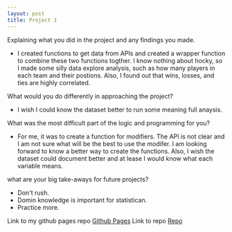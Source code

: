 ```yaml
---
layout: post
title: Project 1
---
```

Explaining what you did in the project and any findings you made.
+ I created functions to get data from APIs and created a wrapper function to combine these two functions togther. I know nothing about hocky, so I made some silly data explore analysis, such as how many players in each team and their postions. Also, I found out that wins, losses, and ties are highly correlated. 


What would you do differently in approaching the project?
+ I wish I could know the dataset better to run some meaning full anaysis. 

What was the most difficult part of the logic and programming for you?
+ For me, it was to create a function for modifiers. The API is not clear and I am not sure what will be the best to use the modifer. I am looking forward to know a better way to create the functions. Also, I wish the dataset could document better and at lease I would know what each variable means.

what are your big take-aways for future projects?
+ Don't rush.
+ Domin knowledge is important for statistican.
+ Practice more.

Link to my github pages repo [Github Pages](https://yyzhou09.github.io/Project/)
Link to repo [Repo](https://github.com/yyzhou09/Project)
